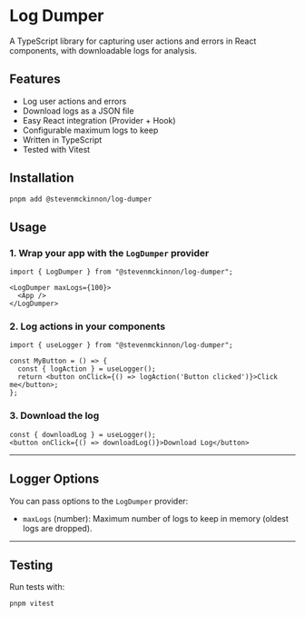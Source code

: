 # Log Dumper

A TypeScript library for capturing user actions and errors in React components, with downloadable logs for analysis.

## Features

- Log user actions and errors
- Download logs as a JSON file
- Easy React integration (Provider + Hook)
- Configurable maximum logs to keep
- Written in TypeScript
- Tested with Vitest

## Installation

```sh
pnpm add @stevenmckinnon/log-dumper
```

## Usage

### 1. Wrap your app with the `LogDumper` provider

```tsx
import { LogDumper } from "@stevenmckinnon/log-dumper";

<LogDumper maxLogs={100}>
  <App />
</LogDumper>
```

### 2. Log actions in your components

```tsx
import { useLogger } from "@stevenmckinnon/log-dumper";

const MyButton = () => {
  const { logAction } = useLogger();
  return <button onClick={() => logAction('Button clicked')}>Click me</button>;
};
```

### 3. Download the log

```tsx
const { downloadLog } = useLogger();
<button onClick={() => downloadLog()}>Download Log</button>
```

---

## Logger Options

You can pass options to the `LogDumper` provider:
- `maxLogs` (number): Maximum number of logs to keep in memory (oldest logs are dropped).

---

## Testing

Run tests with:

```sh
pnpm vitest
```
